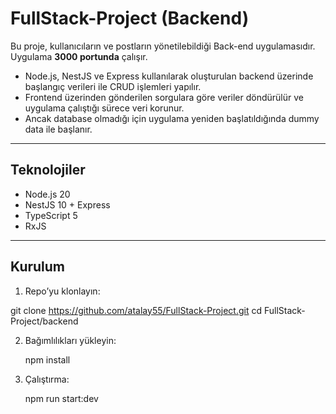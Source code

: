 # FullStack-Project (Backend)

Bu proje, kullanıcıların ve postların yönetilebildiği Back-end uygulamasıdır.  
Uygulama **3000 portunda** çalışır.

- Node.js, NestJS ve Express kullanılarak oluşturulan backend üzerinde başlangıç verileri ile CRUD işlemleri yapılır.  
- Frontend üzerinden gönderilen sorgulara göre veriler döndürülür ve uygulama çalıştığı sürece veri korunur.  
- Ancak database olmadığı için uygulama yeniden başlatıldığında dummy data ile başlanır.

---

## Teknolojiler

- Node.js 20  
- NestJS 10 + Express  
- TypeScript 5  
- RxJS  

---

## Kurulum

1. Repo’yu klonlayın:


git clone https://github.com/atalay55/FullStack-Project.git
cd FullStack-Project/backend


2. Bağımlılıkları yükleyin:

    npm install

3. Çalıştırma:

     npm run start:dev
